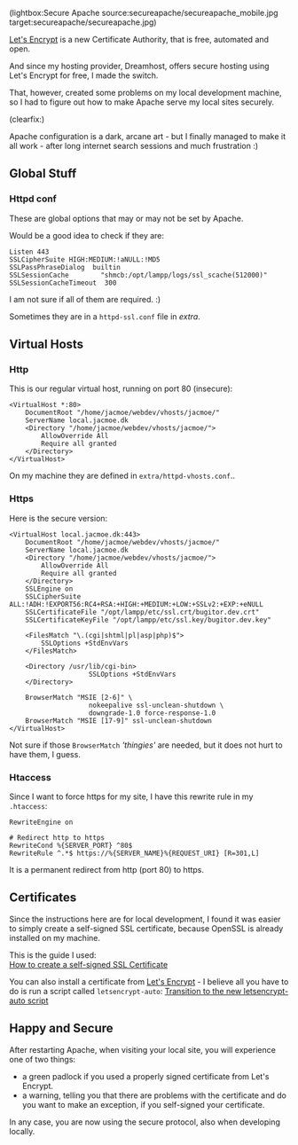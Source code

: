 <!--
Title: Secure Apache
Author: Jacob Moen
Date: 2016/02/10 20:02
Datetime: 2016-02-10
Description: The dark art of secure Apache virtual hosts
Template: post
Disqusid: /2016/february/secure-apache
ogimage: secureapache/secureapache.jpg
thumb: secureapache/secureapache_custom.jpg
Keywords: apache, security, ssl
Tags: apache, ssl, security
blogpost: true
published: true
-->
(lightbox:Secure Apache source:secureapache/secureapache_mobile.jpg target:secureapache/secureapache.jpg)

[Let's Encrypt](https://letsencrypt.org/) is a new Certificate Authority, that is free, automated and open.

And since my hosting provider, Dreamhost, offers secure hosting using Let's Encrypt for free, I made the switch.

That, however, created some problems on my local development machine, so I had to figure out how to make Apache serve my local sites securely.

(clearfix:)

Apache configuration is a dark, arcane art - but I finally managed to make it all work - after long internet search sessions and much frustration :)

## Global Stuff

### Httpd conf

These are global options that may or may not be set by Apache.

Would be a good idea to check if they are:
```
Listen 443
SSLCipherSuite HIGH:MEDIUM:!aNULL:!MD5
SSLPassPhraseDialog  builtin
SSLSessionCache        "shmcb:/opt/lampp/logs/ssl_scache(512000)"
SSLSessionCacheTimeout  300
```
I am not sure if all of them are required. :)

Sometimes they are in a `httpd-ssl.conf` file in *extra*.

## Virtual Hosts

### Http
This is our regular virtual host, running on port 80 (insecure):
```
<VirtualHost *:80>
    DocumentRoot "/home/jacmoe/webdev/vhosts/jacmoe/"
    ServerName local.jacmoe.dk
    <Directory "/home/jacmoe/webdev/vhosts/jacmoe/">
        AllowOverride All
        Require all granted
    </Directory>
</VirtualHost>
```
On my machine they are defined in `extra/httpd-vhosts.conf`..

### Https
Here is the secure version:
```
<VirtualHost local.jacmoe.dk:443>
    DocumentRoot "/home/jacmoe/webdev/vhosts/jacmoe/"
    ServerName local.jacmoe.dk
    <Directory "/home/jacmoe/webdev/vhosts/jacmoe/">
        AllowOverride All
        Require all granted
    </Directory>
    SSLEngine on
    SSLCipherSuite ALL:!ADH:!EXPORT56:RC4+RSA:+HIGH:+MEDIUM:+LOW:+SSLv2:+EXP:+eNULL
    SSLCertificateFile "/opt/lampp/etc/ssl.crt/bugitor.dev.crt"
    SSLCertificateKeyFile "/opt/lampp/etc/ssl.key/bugitor.dev.key"

    <FilesMatch "\.(cgi|shtml|pl|asp|php)$">
        SSLOptions +StdEnvVars
    </FilesMatch>

    <Directory /usr/lib/cgi-bin>
                    SSLOptions +StdEnvVars
    </Directory>

    BrowserMatch "MSIE [2-6]" \
                    nokeepalive ssl-unclean-shutdown \
                    downgrade-1.0 force-response-1.0
    BrowserMatch "MSIE [17-9]" ssl-unclean-shutdown
</VirtualHost>
```
Not sure if those `BrowserMatch` *'thingies'* are needed, but it does not hurt to have them, I guess.

### Htaccess
Since I want to force https for my site, I have this rewrite rule in my `.htaccess`:
```
RewriteEngine on

# Redirect http to https
RewriteCond %{SERVER_PORT} ^80$
RewriteRule ^.*$ https://%{SERVER_NAME}%{REQUEST_URI} [R=301,L]
```
It is a permanent redirect from http (port 80) to https.


## Certificates
Since the instructions here are for local development, I found it was easier to simply create a self-signed SSL certificate, because OpenSSL is already installed on my machine.

This is the guide I used:  
[How to create a self-signed SSL Certificate](http://www.akadia.com/services/ssh_test_certificate.html)

You can also install a certificate from [Let's Encrypt](https://letsencrypt.org/) - I believe all you have to do is run a script called `letsencrypt-auto`:
[Transition to the new letsencrypt-auto script](https://community.letsencrypt.org/t/announcement-transition-to-the-new-letsencrypt-auto-script/10532)

## Happy and Secure
After restarting Apache, when visiting your local site, you will experience one of two things:

- a green padlock if you used a properly signed certificate from Let's Encrypt.
- a warning, telling you that there are problems with the certificate and do you want to make an exception, if you self-signed your certificate.

In any case, you are now using the secure protocol, also when developing locally.
